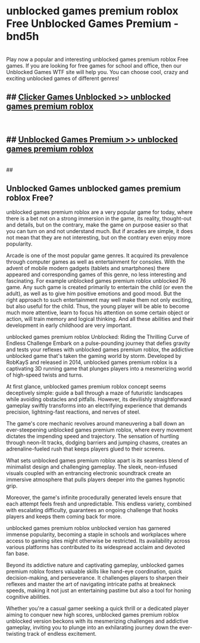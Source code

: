 # unblocked games premium roblox Free Unblocked Games Premium - bnd5h <br>
<br>
Play now a popular and interesting unblocked games premium roblox Free games. If you are looking for free games for school and office, then our Unblocked Games WTF site will help you. You can choose cool, crazy and exciting unblocked games of different genres!


## ##  [Clicker Games Unblocked >> unblocked games premium roblox](http://freeplayer.one?title=unblocked_games_premium_roblox&ref=M1)
  <br>

##  ## [Unblocked Games Premium >> unblocked games premium roblox](http://freeplayer.one?title=unblocked_games_premium_roblox&ref=M1)
  <br>
  ##



## Unblocked Games unblocked games premium roblox Free?

unblocked games premium roblox are a very popular game for today, where there is a bet not on a strong immersion in the game, its reality, thought-out and details, but on the contrary, make the game on purpose easier so that you can turn on and not understand much. But if arcades are simple, it does not mean that they are not interesting, but on the contrary even enjoy more popularity.

Arcade is one of the most popular game genres. It acquired its prevalence through computer games as well as entertainment for consoles. With the advent of mobile modern gadgets (tablets and smartphones) there appeared and corresponding games of this genre, no less interesting and fascinating. For example unblocked games premium roblox unblocked 76 game. Any such game is created primarily to entertain the child (or even the adult), as well as to give him positive emotions and good mood. But the right approach to such entertainment may well make them not only exciting, but also useful for the child. Thus, the young player will be able to become much more attentive, learn to focus his attention on some certain object or action, will train memory and logical thinking. And all these abilities and their development in early childhood are very important.

unblocked games premium roblox Unblocked: Riding the Thrilling Curve of Endless Challenge
Embark on a pulse-pounding journey that defies gravity and tests your reflexes with unblocked games premium roblox, the addictive unblocked game that's taken the gaming world by storm. Developed by RobKayS and released in 2014, unblocked games premium roblox is a captivating 3D running game that plunges players into a mesmerizing world of high-speed twists and turns.

At first glance, unblocked games premium roblox concept seems deceptively simple: guide a ball through a maze of futuristic landscapes while avoiding obstacles and pitfalls. However, its devilishly straightforward gameplay swiftly transforms into an electrifying experience that demands precision, lightning-fast reactions, and nerves of steel.

The game's core mechanic revolves around maneuvering a ball down an ever-steepening unblocked games premium roblox, where every movement dictates the impending speed and trajectory. The sensation of hurtling through neon-lit tracks, dodging barriers and jumping chasms, creates an adrenaline-fueled rush that keeps players glued to their screens.

What sets unblocked games premium roblox apart is its seamless blend of minimalist design and challenging gameplay. The sleek, neon-infused visuals coupled with an entrancing electronic soundtrack create an immersive atmosphere that pulls players deeper into the games hypnotic grip.

Moreover, the game's infinite procedurally generated levels ensure that each attempt feels fresh and unpredictable. This endless variety, combined with escalating difficulty, guarantees an ongoing challenge that hooks players and keeps them coming back for more.

unblocked games premium roblox unblocked version has garnered immense popularity, becoming a staple in schools and workplaces where access to gaming sites might otherwise be restricted. Its availability across various platforms has contributed to its widespread acclaim and devoted fan base.

Beyond its addictive nature and captivating gameplay, unblocked games premium roblox fosters valuable skills like hand-eye coordination, quick decision-making, and perseverance. It challenges players to sharpen their reflexes and master the art of navigating intricate paths at breakneck speeds, making it not just an entertaining pastime but also a tool for honing cognitive abilities.

Whether you're a casual gamer seeking a quick thrill or a dedicated player aiming to conquer new high scores, unblocked games premium roblox unblocked version beckons with its mesmerizing challenges and addictive gameplay, inviting you to plunge into an exhilarating journey down the ever-twisting track of endless excitement.